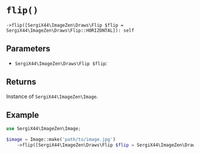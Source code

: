 # `flip()`

```
->flip([SergiX44\ImageZen\Draws\Flip $flip = SergiX44\ImageZen\Draws\Flip::HORIZONTAL]): self
```
## Parameters

- `SergiX44\ImageZen\Draws\Flip $flip`: 


## Returns

Instance of `SergiX44\ImageZen\Image`.

## Example

```php
use SergiX44\ImageZen\Image;

$image = Image::make('path/to/image.jpg')
    ->flip([SergiX44\ImageZen\Draws\Flip $flip = SergiX44\ImageZen\Draws\Flip::HORIZONTAL]);

```
